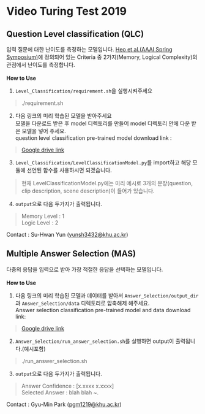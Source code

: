  Video Turing Test 2019
=====
Question Level classification (QLC)
-----------------------------
입력 질문에 대한 난이도를 측정하는 모델입니다.
[Heo et al.(AAAI Spring Symposium)](https://arxiv.org/abs/1904.00623)에 정의되어 있는 Criteria 중 2가지(Memory, Logical Complexity)의 관점에서 난이도를 측정합니다. <br><br>
__How to Use__
1. ``Level_Classification/requirement.sh``을 실행시켜주세요
> ./requirement.sh

2. 다음 링크의 미리 학습된 모델을 받아주세요<br>
모델을 다운로드 받은 후 model 디렉토리를 만들어 model 디렉토리 안에 다운 받은 모델을 넣어 주세요. <br>
question level classification pre-trained model download link : <br>
>[Google drive link](https://drive.google.com/drive/folders/1AsK-xYOwN8x_rw05AyA3ZiIISGj4N2I2?usp=sharing)

3. ``Level_Classification/LevelClassificationModel.py``를 import하고 해당 모듈에 선언된 함수를 사용하시면 되겠습니다.
> 현재 LevelClassificationModel.py에는 미리 예시로 3개의 문장(question, clip description, scene description)이 들어가 있습니다. 

4. ``output``으로 다음 두가지가 출력됩니다.
> Memory Level : 1 <br>
> Logic Level : 2

Contact : Su-Hwan Yun (yunsh3432@khu.ac.kr)

Multiple Answer Selection (MAS)
------------------
다중의 응답을 입력으로 받아 가장 적절한 응답을 선택하는 모델입니다. <br><br>
__How to Use__
1. 다음 링크의 미리 학습된 모델과 데이터를 받아서 ``Answer_Selection/output_dir`` 과 ``Answer_Selection/data`` 디렉토리로 압축해제 해주세요.<br>
Answer selection classification pre-trained model and data download link: <br>
>[Google drive link](https://drive.google.com/open?id=1U2OV0ZFi-BtjJC-78DeZ0UgPpic0tzKG)

2. ``Answer_Selection/run_answer_selection.sh``를 실행하면 output이 출력됩니다.(예시포함)
>./run_answer_selection.sh

3. ``output``으로 다음 두가지가 출력됩니다.
>Answer Confidence : [x.xxxx  x.xxxx] <br>
>Selected Answer : blah blah ~.

Contact : Gyu-Min Park (pgm1219@khu.ac.kr)
